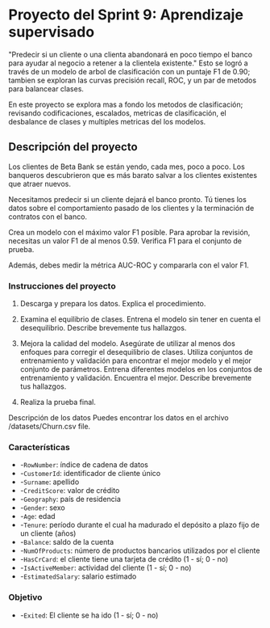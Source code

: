 # Proyecto del Sprint 9: Aprendizaje supervisado
"Predecir si un cliente o una clienta abandonará en poco tiempo el banco para ayudar al negocio a retener a la clientela existente."
Esto se logró a través de un modelo de arbol de clasificación con un puntaje F1 de 0.90; tambien se exploran las curvas precisión recall, ROC, y un par de metodos para balancear clases.


En este proyecto se explora mas a fondo los metodos de clasificación; revisando codificaciones, escalados, metricas de clasificación,  el desbalance de clases y multiples metricas del los modelos.

## Descripción del proyecto
Los clientes de Beta Bank se están yendo, cada mes, poco a poco. Los banqueros descubrieron que es más barato salvar a los clientes existentes que atraer nuevos.

Necesitamos predecir si un cliente dejará el banco pronto. Tú tienes los datos sobre el comportamiento pasado de los clientes y la terminación de contratos con el banco.

Crea un modelo con el máximo valor F1 posible. Para aprobar la revisión, necesitas un valor F1 de al menos 0.59. Verifica F1 para el conjunto de prueba. 

Además, debes medir la métrica AUC-ROC y compararla con el valor F1.

### Instrucciones del proyecto
1. Descarga y prepara los datos.  Explica el procedimiento.

2. Examina el equilibrio de clases. Entrena el modelo sin tener en cuenta el desequilibrio. Describe brevemente tus hallazgos.

3. Mejora la calidad del modelo. Asegúrate de utilizar al menos dos enfoques para corregir el desequilibrio de clases. Utiliza conjuntos de entrenamiento y validación para encontrar el mejor modelo y el mejor conjunto de parámetros. Entrena diferentes modelos en los conjuntos de entrenamiento y validación. Encuentra el mejor. Describe brevemente tus hallazgos.

4. Realiza la prueba final.

Descripción de los datos
Puedes encontrar los datos en el archivo  /datasets/Churn.csv file. 

### Características

- -`RowNumber`: índice de cadena de datos
- -`CustomerId`: identificador de cliente único
- -`Surname`: apellido
- -`CreditScore`: valor de crédito
- -`Geography`: país de residencia
- -`Gender`: sexo
- -`Age`: edad
- -`Tenure`: período durante el cual ha madurado el depósito a plazo fijo de un cliente (años)
- -`Balance`: saldo de la cuenta
- -`NumOfProducts`: número de productos bancarios utilizados por el cliente
- -`HasCrCard`: el cliente tiene una tarjeta de crédito (1 - sí; 0 - no)
- -`IsActiveMember`: actividad del cliente (1 - sí; 0 - no)
- -`EstimatedSalary`: salario estimado

### Objetivo

- -`Exited`: El cliente se ha ido (1 - sí; 0 - no)

